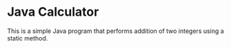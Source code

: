 # Java Calculator

This is a simple Java program that performs addition of two integers using a static method.